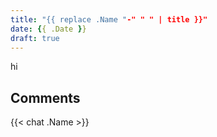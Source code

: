 ```yaml
---
title: "{{ replace .Name "-" " " | title }}"
date: {{ .Date }}
draft: true
---
```

hi
## Comments
{{< chat .Name >}}